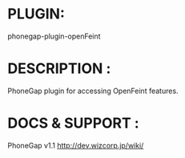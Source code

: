 


# PLUGIN: 

phonegap-plugin-openFeint



# DESCRIPTION :

PhoneGap plugin for accessing OpenFeint features.



# DOCS & SUPPORT :

PhoneGap v1.1
http://dev.wizcorp.jp/wiki/